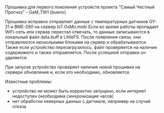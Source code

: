 Прошивка для первого поколения устройств проекта "Самый Честный Прогноз" - GaM_TW1 [bueno]

Прошивка исправно отправляет данные с температурных датчиков GY-21 и BME-280 на сервер IoT.OsMo.mobi
Если во время работы пропадает WiFi-сеть или сервер перестал отвечать,
то данные записываются в локальный файл data.buff в LittleFS. 
После появления связи, они отправляются несколькими блоками на сервер и обрабатываются. 
Также если устройство перезагрузилось, файл проверяется на наличие содержимого и также отправляется.
После успешной отправки он удаляется.

При запуске устройство проверяет наличие новой прошивки на сервере обновления и, если это необходимо, обновляется.

Известные проблемы:
- устройство не может быть корректно запущено, если интернет недоступен (необходима синхронизация часов)
- нет обработки неверных данных с датчиков, например на случай отказа
